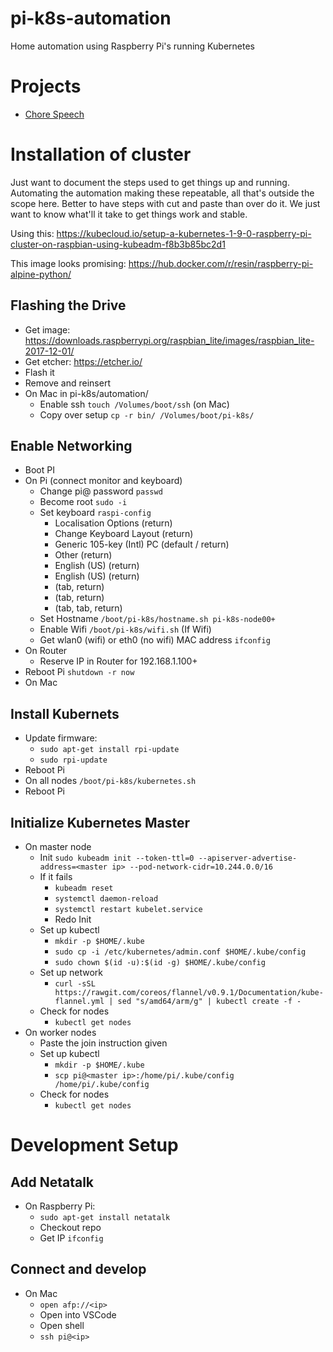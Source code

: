 # pi-k8s-automation

Home automation using Raspberry Pi's running Kubernetes

# Projects

- [Chore Speech](/chore-speech.md)

# Installation of cluster

Just want to document the steps used to get things up and running.  Automating the automation making these repeatable, all that's outside the scope here.  Better to have steps with cut and paste than over do it.  We just want to know what'll it take to get things work and stable. 

Using this: https://kubecloud.io/setup-a-kubernetes-1-9-0-raspberry-pi-cluster-on-raspbian-using-kubeadm-f8b3b85bc2d1

This image looks promising: https://hub.docker.com/r/resin/raspberry-pi-alpine-python/

## Flashing the Drive

- Get image: https://downloads.raspberrypi.org/raspbian_lite/images/raspbian_lite-2017-12-01/
- Get etcher: https://etcher.io/
- Flash it
- Remove and reinsert
- On Mac in pi-k8s/automation/
  - Enable ssh `touch /Volumes/boot/ssh` (on Mac)
  - Copy over setup `cp -r bin/ /Volumes/boot/pi-k8s/`

## Enable Networking

- Boot PI
- On Pi (connect monitor and keyboard)
  - Change pi@ password `passwd`
  - Become root `sudo -i`
  - Set keyboard `raspi-config`
    - Localisation Options (return)
    - Change Keyboard Layout (return)
    - Generic 105-key (Intl) PC (default / return)
    - Other (return)
    - English (US) (return)
    - English (US) (return)
    - (tab, return)
    - (tab, return)
    - (tab, tab, return)
  - Set Hostname `/boot/pi-k8s/hostname.sh pi-k8s-node00+`
  - Enable Wifi `/boot/pi-k8s/wifi.sh` (If Wifi)
  - Get wlan0 (wifi) or eth0 (no wifi) MAC address `ifconfig`
- On Router
  - Reserve IP in Router for 192.168.1.100+
- Reboot Pi `shutdown -r now`
- On Mac

## Install Kubernets

- Update firmware:
  - `sudo apt-get install rpi-update`
  - `sudo rpi-update`
- Reboot Pi
- On all nodes `/boot/pi-k8s/kubernetes.sh`
- Reboot Pi

## Initialize Kubernetes Master

- On master node
  - Init `sudo kubeadm init --token-ttl=0 --apiserver-advertise-address=<master ip> --pod-network-cidr=10.244.0.0/16`
  - If it fails
    - `kubeadm reset`
    - `systemctl daemon-reload`
    - `systemctl restart kubelet.service`
    - Redo Init
  - Set up kubectl
    - `mkdir -p $HOME/.kube`
    - `sudo cp -i /etc/kubernetes/admin.conf $HOME/.kube/config`
    - `sudo chown $(id -u):$(id -g) $HOME/.kube/config`
  - Set up network
    - `curl -sSL https://rawgit.com/coreos/flannel/v0.9.1/Documentation/kube-flannel.yml | sed "s/amd64/arm/g" | kubectl create -f -`
  - Check for nodes
    - `kubectl get nodes`
- On worker nodes
  - Paste the join instruction given
  - Set up kubectl
    - `mkdir -p $HOME/.kube`
    - `scp pi@<master ip>:/home/pi/.kube/config /home/pi/.kube/config`
  - Check for nodes
    - `kubectl get nodes`

# Development Setup

## Add Netatalk

- On Raspberry Pi:
  - `sudo apt-get install netatalk`
  - Checkout repo
  - Get IP `ifconfig`

## Connect and develop

- On Mac
  - `open afp://<ip>`
  - Open into VSCode
  - Open shell
  - `ssh pi@<ip>`
  